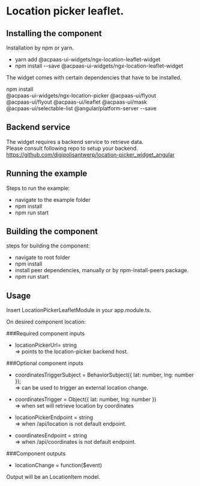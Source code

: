 # Location picker leaflet.

## Installing the component

Installation by npm or yarn.

* yarn add @acpaas-ui-widgets/ngx-location-leaflet-widget
* npm install --save @acpaas-ui-widgets/ngx-location-leaflet-widget

The widget comes with certain dependencies that have to be installed.

npm install   
@acpaas-ui-widgets/ngx-location-picker @acpaas-ui/flyout   
@acpaas-ui/flyout @acpaas-ui/leaflet @acpaas-ui/mask  
@acpaas-ui/selectable-list @angular/platform-server --save

## Backend service
The widget requires a backend service to retrieve data.  
Please consult following repo to setup your backend.  
https://github.com/digipolisantwerp/location-picker_widget_angular

## Running the example 
Steps to run the example:
* navigate to the example folder
* npm install 
* npm run start

## Building the component
steps for building the component:
* navigate to root folder
* npm install
* install peer dependencies, manually or by npm-install-peers package.
* npm run start 


## Usage
Insert LocationPickerLeafletModule in your app.module.ts.

On desired component location: 
<aui-location-picker-leaflet></aui-location-picker-leaflet>

###Required component inputs
* locationPickerUrl= string  
 => points to the location-picker backend host. 


###Optional component inputs
* coordinatesTriggerSubject =  BehaviorSubject({ lat: number, lng: number });   
=> can be used to trigger an external location change.
* coordinatesTrigger = Object({ lat: number, lng: number })  
=> when set will retrieve location by coordinates

* locationPickerEndpoint = string   
=> when /api/location is not default endpoint.
* coordinatesEndpoint = string   
=> when /api/coordinates is not default endpoint.
                             
###Component outputs
* locationChange = function($event)

Output will be an LocationItem model.

